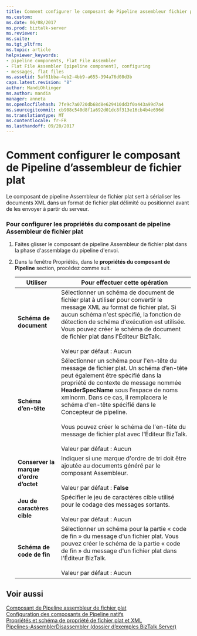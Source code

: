 ```yaml
---
title: Comment configurer le composant de Pipeline assembleur fichier plat | Documents Microsoft
ms.custom: 
ms.date: 06/08/2017
ms.prod: biztalk-server
ms.reviewer: 
ms.suite: 
ms.tgt_pltfrm: 
ms.topic: article
helpviewer_keywords:
- pipeline components, Flat File Assembler
- Flat File Assembler [pipeline component], configuring
- messages, flat files
ms.assetid: 5af61bba-4eb2-4bb9-a655-394a76d08d3b
caps.latest.revision: "8"
author: MandiOhlinger
ms.author: mandia
manager: anneta
ms.openlocfilehash: 7fe9c7a0720db68d8e629410dd3f0a443a99d7a4
ms.sourcegitcommit: cb908c540d8f1a692d01dc8f313e16cb4b4e696d
ms.translationtype: MT
ms.contentlocale: fr-FR
ms.lasthandoff: 09/20/2017
---
```

# <a name="how-to-configure-the-flat-file-assembler-pipeline-component"></a>Comment configurer le composant de Pipeline d’assembleur de fichier plat
Le composant de pipeline Assembleur de fichier plat sert à sérialiser les documents XML dans un format de fichier plat délimité ou positionnel avant de les envoyer à partir du serveur.  
  
### <a name="to-configure-the-properties-for-the-flat-file-assembler-pipeline-component"></a>Pour configurer les propriétés du composant de pipeline Assembleur de fichier plat  
  
1.  Faites glisser le composant de pipeline Assembleur de fichier plat dans la phase d'assemblage du pipeline d'envoi.  
  
2.  Dans la fenêtre Propriétés, dans le **propriétés du composant de Pipeline** section, procédez comme suit.  
  
    |Utiliser|Pour effectuer cette opération|  
    |--------------|----------------|  
    |**Schéma de document**|Sélectionner un schéma de document de fichier plat à utiliser pour convertir le message XML au format de fichier plat. Si aucun schéma n'est spécifié, la fonction de détection de schéma d'exécution est utilisée. Vous pouvez créer le schéma de document de fichier plat dans l'Éditeur BizTalk.<br /><br /> Valeur par défaut : Aucun|  
    |**Schéma d’en-tête**|Sélectionner un schéma pour l'en-tête du message de fichier plat. Un schéma d’en-tête peut également être spécifié dans la propriété de contexte de message nommée **HeaderSpecName** sous l’espace de noms xmlnorm. Dans ce cas, il remplacera le schéma d'en-tête spécifié dans le Concepteur de pipeline.<br /><br /> Vous pouvez créer le schéma de l'en-tête du message de fichier plat avec l'Éditeur BizTalk.<br /><br /> Valeur par défaut : Aucun|  
    |**Conserver la marque d’ordre d’octet**|Indiquer si une marque d'ordre de tri doit être ajoutée au documents généré par le composant Assembleur.<br /><br /> Valeur par défaut : **False**|  
    |**Jeu de caractères cible**|Spécifier le jeu de caractères cible utilisé pour le codage des messages sortants.<br /><br /> Valeur par défaut : Aucun|  
    |**Schéma de code de fin**|Sélectionner un schéma pour la partie « code de fin » du message d'un fichier plat. Vous pouvez créer le schéma de la partie « code de fin » du message d'un fichier plat dans l'Éditeur BizTalk.<br /><br /> Valeur par défaut : Aucun|  
  
## <a name="see-also"></a>Voir aussi  
 [Composant de Pipeline assembleur de fichier plat](../core/flat-file-assembler-pipeline-component.md)   
 [Configuration des composants de Pipeline natifs](../core/configuring-native-pipeline-components.md)   
 [Propriétés et schéma de propriété de fichier plat et XML](../core/xml-and-flat-file-property-schema-and-properties.md)   
 [Pipelines-AssemblerDisassembler (dossier d’exemples BizTalk Server)](../core/pipelines-assemblerdisassembler-biztalk-server-samples-folder.md)